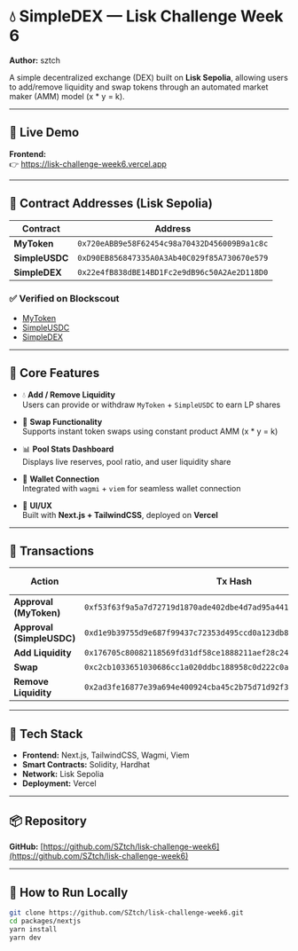 # 💧 SimpleDEX — Lisk Challenge Week 6  
**Author:** sztch  

A simple decentralized exchange (DEX) built on **Lisk Sepolia**, allowing users to add/remove liquidity and swap tokens through an automated market maker (AMM) model (x * y = k).

---

## 🚀 Live Demo  
**Frontend:**  
👉 https://lisk-challenge-week6.vercel.app 

---

## 🔗 Contract Addresses (Lisk Sepolia)

| Contract | Address |
|-----------|--------------------------------------------|
| **MyToken** | `0x720eABB9e58F62454c98a70432D456009B9a1c8c` |
| **SimpleUSDC** | `0xD90EB856847335A0A3Ab40C029f85A730670e579` |
| **SimpleDEX** | `0x22e4fB838dBE14BD1Fc2e9dB96c50A2Ae2D118D0` |

### ✅ Verified on Blockscout  
- [MyToken](https://sepolia-blockscout.lisk.com/address/0x720eABB9e58F62454c98a70432D456009B9a1c8c)  
- [SimpleUSDC](https://sepolia-blockscout.lisk.com/address/0xD90EB856847335A0A3Ab40C029f85A730670e579)  
- [SimpleDEX](https://sepolia-blockscout.lisk.com/address/0x22e4fB838dBE14BD1Fc2e9dB96c50A2Ae2D118D0)  

---

## 🧠 Core Features

- 💧 **Add / Remove Liquidity**  
  Users can provide or withdraw `MyToken` + `SimpleUSDC` to earn LP shares  

- 🔁 **Swap Functionality**  
  Supports instant token swaps using constant product AMM (x * y = k)  

- 📊 **Pool Stats Dashboard**  
  Displays live reserves, pool ratio, and user liquidity share  

- 🦊 **Wallet Connection**  
  Integrated with `wagmi` + `viem` for seamless wallet connection  

- 🎨 **UI/UX**  
  Built with **Next.js + TailwindCSS**, deployed on **Vercel**  

---

## 🧾 Transactions

| Action | Tx Hash | Explorer Link |
|---------|----------|----------------|
| **Approval (MyToken)** | `0xf53f63f9a5a7d72719d1870ade402dbe4d7ad95a441765027aad616bc34721e9` | [View](https://sepolia-blockscout.lisk.com/tx/0xf53f63f9a5a7d72719d1870ade402dbe4d7ad95a441765027aad616bc34721e9) |
| **Approval (SimpleUSDC)** | `0xd1e9b39755d9e687f99437c72353d495ccd0a123db8a1446ced46bb26efb6447` | [View](https://sepolia-blockscout.lisk.com/tx/0xd1e9b39755d9e687f99437c72353d495ccd0a123db8a1446ced46bb26efb6447) |
| **Add Liquidity** | `0x176705c80082118569fd31df58ce1888211aef28c2496e4647536aa5ae8d36a4` | [View](https://sepolia-blockscout.lisk.com/tx/0x176705c80082118569fd31df58ce1888211aef28c2496e4647536aa5ae8d36a4) |
| **Swap** | `0xc2cb1033651030686cc1a020ddbc188958c0d222c0a61e928244e0253d83dd47` | [View](https://sepolia-blockscout.lisk.com/tx/0xc2cb1033651030686cc1a020ddbc188958c0d222c0a61e928244e0253d83dd47) |
| **Remove Liquidity** | `0x2ad3fe16877e39a694e400924cba45c2b75d71d92f387381c0f7ab4edee18b7c` | [View](https://sepolia-blockscout.lisk.com/tx/0x2ad3fe16877e39a694e400924cba45c2b75d71d92f387381c0f7ab4edee18b7c) |

---

## 🧱 Tech Stack

- **Frontend:** Next.js, TailwindCSS, Wagmi, Viem  
- **Smart Contracts:** Solidity, Hardhat  
- **Network:** Lisk Sepolia  
- **Deployment:** Vercel  

---

## 📦 Repository

**GitHub:** [https://github.com/SZtch/lisk-challenge-week6](https://github.com/SZtch/lisk-challenge-week6)

---

## 🧠 How to Run Locally

```bash
git clone https://github.com/SZtch/lisk-challenge-week6.git
cd packages/nextjs
yarn install
yarn dev
